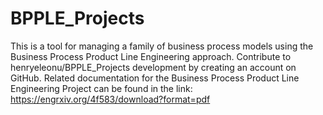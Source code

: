 # BPPLE_Projects
This is a tool for managing a family of business process models using the Business Process Product Line Engineering approach. Contribute to henryeleonu/BPPLE_Projects development by creating an account on GitHub.
Related documentation for the Business Process Product Line Engineering Project can be found in the link: https://engrxiv.org/4f583/download?format=pdf
